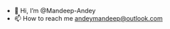 - 👋 Hi, I’m @Mandeep-Andey
- 📫 How to reach me andeymandeep@outlook.com

<!---
Mandeep-Andey/Mandeep-Andey is a ✨ special ✨ repository because its `README.md` (this file) appears on your GitHub profile.
You can click the Preview link to take a look at your changes.
--->

